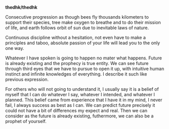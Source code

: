 **thedhk/thedhk**

Consecutive progression as though bees fly thousands kilometers to support their species, 
tree make oxygen to breathe and to do their mission of life, 
and earth follows orbit of sun due to inevitable laws of nature.

Continuous discipline without a hesitation, not even have to make a principles and taboo, 
absolute passion of your life will lead you to the only one way.

Whatever I have spoken is going to happen no mater what happens.
Future is already existing and the prophecy is true entity.
We can see future through third eyes that we have to pursue to open it up, 
with intuitive human instinct and infinite knowledges of everything.
I describe it such like previous expression. 

For others who will not going to understand it,
I usually say it is a belief of myself that I can do whatever I say, whatever I intended, and whatever I planned.
This belief came from experience that I have it in my mind, I never fail, I always success as best as I can.
We can predict future precisely it could not have a bit of differences my expect and real. 
Then we can consider as the future is already existing, futhermore, we can also be a prophet of yourself.
